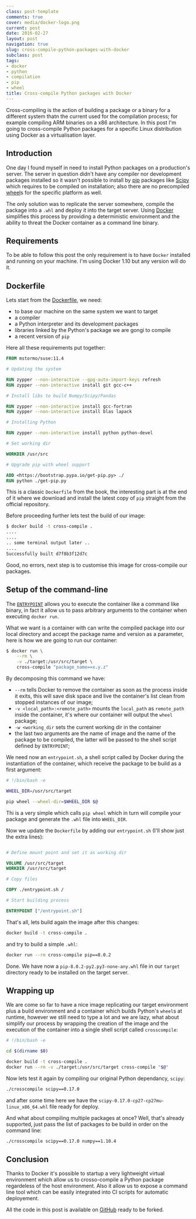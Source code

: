 ```yaml
---
class: post-template
comments: true
cover: media/docker-logo.png
current: post
date: 2016-02-27
layout: post
navigation: true
slug: cross-compile-python-packages-with-docker
subclass: post
tags:
- docker
- python
- compilation
- pip
- wheel
title: Cross-compile Python packages with Docker
---
```


Cross-compiling is the action of building a package or a binary for a different system thatn the current used for the compilation process; for example compiling ARM binaries on a x86 architecture. In this post I'm going to cross-compile Python packages for a specific Linux distribution using Docker as a virtualisation layer.

## Introduction

One day I found myself in need to install Python packages on a production's server. The server in question didn't have any compiler nor development packages installed so it wasn't possible to install by [pip](https://pip.pypa.io/en/stable/) packages like [Scipy](http://www.scipy.org/) which requires to be compiled on installation; also there are no precompiled [wheel](https://wheel.readthedocs.org/en/latest/)s for the specific platform as well.

The only solution was to replicate the server somewhere, compile the package into a `.whl` and deploy it into the target server. Using [Docker](https://www.docker.com) simplifies this process by providing a deterministic environment and the ability to threat the Docker container as a command line binary.

## Requirements

To be able to follow this post the only requirement is to have `Docker` installed and running on your machine. I'm using Docker 1.10 but any version will do it.

## Dockerfile

Lets start from the [Dockerfile](https://docs.docker.com/engine/reference/builder/), we need:

- to base our machine on the same system we want to target
- a compiler
- a Python interpreter and its development packages
- libraries linked by the Python's package we are gongi to compile
- a recent version of `pip`

Here all these requirements put together:

```dockerfile
FROM mstormo/suse:11.4

# Updating the system

RUN zypper --non-interactive --gpg-auto-import-keys refresh
RUN zypper --non-interactive install git gcc-c++

# Install libs to build Numpy/Scipy/Pandas

RUN zypper --non-interactive install gcc-fortran
RUN zypper --non-interactive install blas lapack

# Installing Python

RUN zypper --non-interactive install python python-devel

# Set working dir

WORKDIR /usr/src

# Upgrade pip with wheel support

ADD <https://bootstrap.pypa.io/get-pip.py> ./
RUN python ./get-pip.py
```

This is a classic `Dockerfile` from the book, the interesting part is at the end of it where we download and install the latest copy of `pip` straight from the official repository.

Before proceeding further lets test the build of our image:

```bash
$ docker build -t cross-compile .
....
....
.. some terminal output later ..
....
Successfully built d7f8b3f12d7c
```

Good, no errors, next step is to customise this image for cross-compile our packages.

## Setup of the command-line

The [`ENTRYPOINT`](https://docs.docker.com/engine/reference/builder/#entrypoint) allows you to execute the container like a command like binary, in fact it allow us to pass arbitrary arguments to the container when executing `docker run`.

What we want is a container with can write the compiled package into our local directory and accept the package name and version as a parameter, here is how we are going to run our container:

```bash
$ docker run \
    --rm \
    -v ./target:/usr/src/target \
    cross-compile "package_name==x.y.z"
```

By decomposing this command we have:

- `--rm` tells Docker to remove the container as soon as the process inside it exits, this will save disk space and live the container's list clean from stopped instances of our image;
- `-v <local_path>:<remote_path>` mounts the `local_path` as `remote_path` inside the container, it's where our  container will output the `wheel` package;
- `-w <working_dir` sets the current working dir in the container
- the last two arguments are the name of image and the name of the package to be compiled, the latter will be passed to the shell script defined by `ENTRYPOINT`;

We need now an `entrypoint.sh`, a shell script called by Docker during the instantiation of the container, which receive the package to be build as a first argument:

```bash
# !/bin/bash -e

WHEEL_DIR=/usr/src/target

pip wheel --wheel-dir=$WHEEL_DIR $@
```

Thi is a very simple which calls `pip wheel` which in turn will compile your package and generate the `.whl` file into `WHEEL_DIR`.

Now we update the `Dockerfile` by adding our `entrypoint.sh` (I'll show just the extra lines):

```dockerfile

# Define mount point and set it as working dir

VOLUME /usr/src/target
WORKDIR /usr/src/target

# Copy files

COPY ./entrypoint.sh /

# Start building process

ENTRYPOINT ["/entrypoint.sh"]
```

That's all, lets build again the image after this changes:

```bash
docker build -t cross-compile .
```

and try to build a simple `.whl`:

```bash
docker run --rm cross-compile pip==8.0.2
```

Done. We have now a `pip-8.0.2-py2.py3-none-any.whl` file in our `target` directory ready to be installed on the target server.

## Wrapping up

We are come so far to have a nice image replicating our target environment plus a build environment and a container which builds Python's `wheel`s at runtime, however we still need to type a lot and we are lazy, what about simplify our process by wrapping the creation of the image and the execution of the container into a single shell script called `crosscompile`:

```bash
# !/bin/bash -e

cd $(dirname $0)

docker build -t cross-compile .
docker run --rm -v ./target:/usr/src/target cross-compile "$@"
```

Now lets test it again by compiling our original Python dependancy, `scipy`:

```bash
./crosscompile scipy==0.17.0
```

and after some time here we have the `scipy-0.17.0-cp27-cp27mu-linux_x86_64.whl` file ready for deploy.

And what about compiling multiple packages at once? Well, that's already supported, just pass the list of packages to be build in order on the command line:

```bash
./crosscompile scipy==0.17.0 numpy==1.10.4
```

## Conclusion

Thanks to Docker it's possible to startup a very lightweight virtual environment which allow us to crosso-compile a Python package regardeless of the host environment. Also it allow us to expose a command line tool which can be easily integrated into CI scripts for automatic deployement.

All the code in this post is available on [GitHub](https://github.com/expobrain/cross-compile-docker) ready to be forked.
